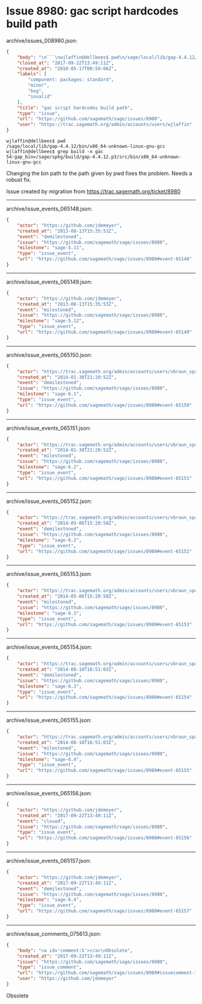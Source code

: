 # Issue 8980: gac script hardcodes build path

archive/issues_008980.json:
```json
{
    "body": "\n```\nwjlaffin@dellbees$ pwd\n/sage/local/lib/gap-4.4.12/bin/x86_64-unknown-linux-gnu-gcc\nwjlaffin@dellbees$ grep build -n gac\n54:gap_bin=/sage/spkg/build/gap-4.4.12.p3/src/bin/x86_64-unknown-linux-gnu-gcc\n```\n\nChanging the bin path to the path given by pwd fixes the problem. Needs a robust fix.\n\nIssue created by migration from https://trac.sagemath.org/ticket/8980\n\n",
    "closed_at": "2017-09-22T13:49:11Z",
    "created_at": "2010-05-17T00:50:06Z",
    "labels": [
        "component: packages: standard",
        "minor",
        "bug",
        "invalid"
    ],
    "title": "gac script hardcodes build path",
    "type": "issue",
    "url": "https://github.com/sagemath/sage/issues/8980",
    "user": "https://trac.sagemath.org/admin/accounts/users/wjlaffin"
}
```

```
wjlaffin@dellbees$ pwd
/sage/local/lib/gap-4.4.12/bin/x86_64-unknown-linux-gnu-gcc
wjlaffin@dellbees$ grep build -n gac
54:gap_bin=/sage/spkg/build/gap-4.4.12.p3/src/bin/x86_64-unknown-linux-gnu-gcc
```

Changing the bin path to the path given by pwd fixes the problem. Needs a robust fix.

Issue created by migration from https://trac.sagemath.org/ticket/8980





---

archive/issue_events_065148.json:
```json
{
    "actor": "https://github.com/jdemeyer",
    "created_at": "2013-08-13T15:35:53Z",
    "event": "demilestoned",
    "issue": "https://github.com/sagemath/sage/issues/8980",
    "milestone": "sage-5.11",
    "type": "issue_event",
    "url": "https://github.com/sagemath/sage/issues/8980#event-65148"
}
```



---

archive/issue_events_065149.json:
```json
{
    "actor": "https://github.com/jdemeyer",
    "created_at": "2013-08-13T15:35:53Z",
    "event": "milestoned",
    "issue": "https://github.com/sagemath/sage/issues/8980",
    "milestone": "sage-5.12",
    "type": "issue_event",
    "url": "https://github.com/sagemath/sage/issues/8980#event-65149"
}
```



---

archive/issue_events_065150.json:
```json
{
    "actor": "https://trac.sagemath.org/admin/accounts/users/vbraun_spam",
    "created_at": "2014-01-30T21:20:52Z",
    "event": "demilestoned",
    "issue": "https://github.com/sagemath/sage/issues/8980",
    "milestone": "sage-6.1",
    "type": "issue_event",
    "url": "https://github.com/sagemath/sage/issues/8980#event-65150"
}
```



---

archive/issue_events_065151.json:
```json
{
    "actor": "https://trac.sagemath.org/admin/accounts/users/vbraun_spam",
    "created_at": "2014-01-30T21:20:52Z",
    "event": "milestoned",
    "issue": "https://github.com/sagemath/sage/issues/8980",
    "milestone": "sage-6.2",
    "type": "issue_event",
    "url": "https://github.com/sagemath/sage/issues/8980#event-65151"
}
```



---

archive/issue_events_065152.json:
```json
{
    "actor": "https://trac.sagemath.org/admin/accounts/users/vbraun_spam",
    "created_at": "2014-05-06T15:20:58Z",
    "event": "demilestoned",
    "issue": "https://github.com/sagemath/sage/issues/8980",
    "milestone": "sage-6.2",
    "type": "issue_event",
    "url": "https://github.com/sagemath/sage/issues/8980#event-65152"
}
```



---

archive/issue_events_065153.json:
```json
{
    "actor": "https://trac.sagemath.org/admin/accounts/users/vbraun_spam",
    "created_at": "2014-05-06T15:20:58Z",
    "event": "milestoned",
    "issue": "https://github.com/sagemath/sage/issues/8980",
    "milestone": "sage-6.3",
    "type": "issue_event",
    "url": "https://github.com/sagemath/sage/issues/8980#event-65153"
}
```



---

archive/issue_events_065154.json:
```json
{
    "actor": "https://trac.sagemath.org/admin/accounts/users/vbraun_spam",
    "created_at": "2014-08-10T16:51:03Z",
    "event": "demilestoned",
    "issue": "https://github.com/sagemath/sage/issues/8980",
    "milestone": "sage-6.3",
    "type": "issue_event",
    "url": "https://github.com/sagemath/sage/issues/8980#event-65154"
}
```



---

archive/issue_events_065155.json:
```json
{
    "actor": "https://trac.sagemath.org/admin/accounts/users/vbraun_spam",
    "created_at": "2014-08-10T16:51:03Z",
    "event": "milestoned",
    "issue": "https://github.com/sagemath/sage/issues/8980",
    "milestone": "sage-6.4",
    "type": "issue_event",
    "url": "https://github.com/sagemath/sage/issues/8980#event-65155"
}
```



---

archive/issue_events_065156.json:
```json
{
    "actor": "https://github.com/jdemeyer",
    "created_at": "2017-09-22T13:49:11Z",
    "event": "closed",
    "issue": "https://github.com/sagemath/sage/issues/8980",
    "type": "issue_event",
    "url": "https://github.com/sagemath/sage/issues/8980#event-65156"
}
```



---

archive/issue_events_065157.json:
```json
{
    "actor": "https://github.com/jdemeyer",
    "created_at": "2017-09-22T13:49:11Z",
    "event": "demilestoned",
    "issue": "https://github.com/sagemath/sage/issues/8980",
    "milestone": "sage-6.4",
    "type": "issue_event",
    "url": "https://github.com/sagemath/sage/issues/8980#event-65157"
}
```



---

archive/issue_comments_075613.json:
```json
{
    "body": "<a id='comment:5'></a>\nObsolete",
    "created_at": "2017-09-22T13:49:11Z",
    "issue": "https://github.com/sagemath/sage/issues/8980",
    "type": "issue_comment",
    "url": "https://github.com/sagemath/sage/issues/8980#issuecomment-75613",
    "user": "https://github.com/jdemeyer"
}
```

<a id='comment:5'></a>
Obsolete
